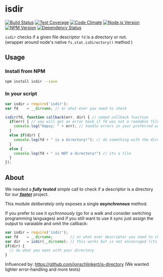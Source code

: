 # isdir

[![Build Status](https://travis-ci.org/nelsonic/isdir.svg)](https://travis-ci.org/nelsonic/isdir)
[![Test Coverage](https://codeclimate.com/github/nelsonic/isdir/badges/coverage.svg)](https://codeclimate.com/github/nelsonic/isdir)
[![Code Climate](https://codeclimate.com/github/nelsonic/isdir/badges/gpa.svg)](https://codeclimate.com/github/nelsonic/isdir)
[![Node.js Version][node-version-image]][node-version-url] [![NPM Version][npm-image]][npm-url]
[![Dependency Status](https://david-dm.org/nelsonic/esta.svg)](https://david-dm.org/nelsonic/esta)

`isdir` checks if a given file descriptor `fd` is a directory or not.  
(wrapper around node's native `fs.stat.isDirectory()` method )

## Usage

### Install from NPM

```sh
npm install isdir --save
```

### In your script

```js
var isdir = require('isdir');
var fd    = __dirname; // or what ever you need to check

isdir(fd, function callback(err, dir) { // named callback function
  if(err) { // you will get an error back if fd was not a readable file or dir
    console.log("Oopsy: " + err); // handle errors in your preferred way.
  }
  else if(dir) {
    console.log(fd + " is a directory!"); // do something with the directory
  }
  else {
    console.log(fd + " is NOT a directory!") // its a file
  }
});
```


## About

We needed a ***fully tested*** *simple* call to check if a descriptor
is a directory for our [***faster***](https://github.com/ideaq/faster) project.

This module *deliberately* only exposes a single ***asynchronous*** method.

If you prefer to use it *sychronously*
(go for a walk and consider switching programming languages)
and if you still want to use it sync just assign the output to varaiable
and omit the callback:

```js
var isdir = require('isdir');
var fd    = __dirname;        // or what ever descriptor you need to check
var dir   = isdir(__dirname); // this works but is not encouraged (its blocking)
if(dir) {
  // do what you want with your directory
}
```

Influenced by: https://github.com/jonschlinkert/is-directory
(We wanted lighter error-handling and more tests)


[npm-image]: https://img.shields.io/npm/v/isdir.svg?style=flat
[npm-url]: https://npmjs.org/package/isdir
[node-version-image]: https://img.shields.io/node/v/isdir.svg?style=flat
[node-version-url]: http://nodejs.org/download/
[downloads-image]: https://img.shields.io/npm/dm/isdir.svg?style=flat
[downloads-url]: https://npmjs.org/package/isdir
[travis-image]: https://img.shields.io/travis/nelsonic/isdir.svg?style=flat
[travis-url]: https://travis-ci.org/nelsonic/isdir
[dependencies-url]: https://david-dm.org/nelsonic/isdir
[dependencies-image]: https://david-dm.org/nelsonic/isdir.svg
